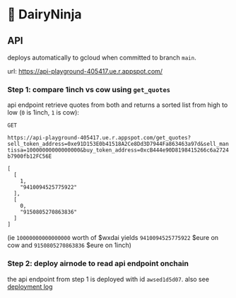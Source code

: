 # 🥷 DairyNinja

## API

deploys automatically to gcloud when committed to branch `main`.

url: https://api-playground-405417.ue.r.appspot.com/

### Step 1: compare 1inch vs cow using `get_quotes`

api endpoint retrieve quotes from both and returns a sorted list from high to low (`0` is 1inch, `1` is cow):

`GET`

`https://api-playground-405417.ue.r.appspot.com/get_quotes?sell_token_address=0xe91D153E0b41518A2Ce8Dd3D7944Fa863463a97d&sell_mantissa=10000000000000000&buy_token_address=0xcB444e90D8198415266c6a2724b7900fb12FC56E`

```
[
  [
    1,
    "9410094525775922"
  ],
  [
    0,
    "9150805270863836"
  ]
]
```

(ie `10000000000000000` worth of $wxdai yields `9410094525775922` $eure on cow and `9150805270863836` $eure on 1inch)

### Step 2: deploy airnode to read api endpoint onchain

the api endpoint from step 1 is deployed with id `awsed1d5d07`. also see [deployment log](airnode/logs/deployer-2023-11-19_03:23:45.log)

